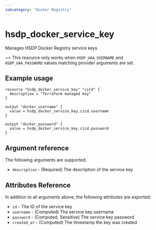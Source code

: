 ```yaml
---
subcategory: "Docker Registry"
---
```


# hsdp_docker_service_key

Manages HSDP Docker Registry service keys

~> This resource only works when `HSDP_UAA_USERNAME` and `HSDP_UAA_PASSWORD` values matching provider arguments are set.

## Example usage

```hcl
resource "hsdp_docker_service_key" "cicd" {
  description = "Terraform managed key"
}

output "docker_username" {
  value = hsdp_docker_service_key.cicd.username
}

output "docker_password" {
  value = hsdp_docker_service_key.cicd.password
}
```

## Argument reference

The following arguments are supported:

* `description` - (Required) The description of the service key

## Attributes Reference

In addition to all arguments above, the following attributes are exported:

* `id` - The ID of the service key
* `username` - (Computed) The service key username
* `password` - (Computed, Sensitive) The service key password
* `created_at` - (Computed) The timestamp the key was created
